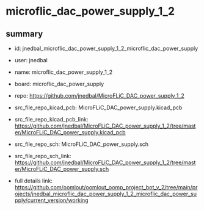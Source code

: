 # microflic_dac_power_supply_1_2
 
## summary 
* id: jnedbal_microflic_dac_power_supply_1_2_microflic_dac_power_supply
* user: jnedbal
* name: microflic_dac_power_supply_1_2
* board: microflic_dac_power_supply
* repo: https://github.com/jnedbal/MicroFLiC_DAC_power_supply_1_2
* src_file_repo_kicad_pcb: MicroFLiC_DAC_power_supply.kicad_pcb
* src_file_repo_kicad_pcb_link: https://github.com/jnedbal/MicroFLiC_DAC_power_supply_1_2/tree/master/MicroFLiC_DAC_power_supply.kicad_pcb


* src_file_repo_sch: MicroFLiC_DAC_power_supply.sch
* src_file_repo_sch_link: https://github.com/jnedbal/MicroFLiC_DAC_power_supply_1_2/tree/master/MicroFLiC_DAC_power_supply.sch
* full details link: https://github.com/oomlout/oomlout_oomp_project_bot_v_2/tree/main/projects/jnedbal_microflic_dac_power_supply_1_2_microflic_dac_power_supply/current_version/working  







